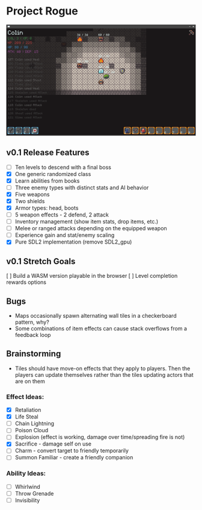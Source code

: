 # Project Rogue

![Screenshot](/assets/screenshot.png)

## v0.1 Release Features
- [ ] Ten levels to descend with a final boss
- [x] One generic randomized class
- [x] Learn abilities from books
- [ ] Three enemy types with distinct stats and AI behavior
- [x] Five weapons
- [x] Two shields
- [x] Armor types: head, boots
- [ ] 5 weapon effects - 2 defend, 2 attack
- [ ] Inventory management (show item stats, drop items, etc.)
- [ ] Melee or ranged attacks depending on the equipped weapon
- [ ] Experience gain and stat/enemy scaling
- [x] Pure SDL2 implementation (remove SDL2_gpu)

## v0.1 Stretch Goals
[ ] Build a WASM version playable in the browser
[ ] Level completion rewards options

## Bugs
 - Maps occasionally spawn alternating wall tiles in a checkerboard pattern, why?
 - Some combinations of item effects can cause stack overflows from a feedback loop

## Brainstorming
- Tiles should have move-on effects that they apply to players. Then the players can update themselves rather than the tiles updating actors that are on them

### Effect Ideas:
- [x] Retaliation
- [x] Life Steal
- [ ] Chain Lightning
- [ ] Poison Cloud
- [ ] Explosion (effect is working, damage over time/spreading fire is not)
- [x] Sacrifice - damage self on use
- [ ] Charm - convert target to friendly temporarily
- [ ] Summon Familiar - create a friendly companion

### Ability Ideas:
- [ ] Whirlwind
- [ ] Throw Grenade
- [ ] Invisibility
